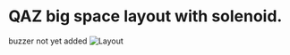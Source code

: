 # QAZ big space layout with solenoid.
buzzer not yet added
![Layout](https://cdn.discordapp.com/attachments/952082177733054524/956945378928914512/unknown.png)
